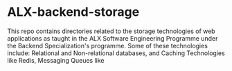 # ALX-backend-storage
This repo contains directories related to the storage technologies of web applications as taught in the ALX Software Engineering Programme under the Backend Specialization's programme. Some of these technologies include: Relational and Non-relational databases, and Caching Technologies like Redis, Messaging Queues like 
